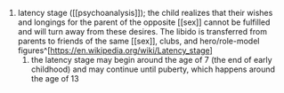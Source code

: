 1. latency stage ([[psychoanalysis]]); the child realizes that their wishes and longings for the parent of the opposite [[sex]] cannot be fulfilled and will turn away from these desires. The libido is transferred from parents to friends of the same [[sex]], clubs, and hero/role-model figures^[https://en.wikipedia.org/wiki/Latency_stage]
	1. the latency stage may begin around the age of 7 (the end of early childhood) and may continue until puberty, which happens around the age of 13